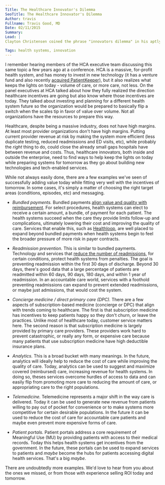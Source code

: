 ```yaml
---
Title: The Healthcare Innovator's Dilemma
SeoTitle: The Healthcare Innovator's Dilemma
Author: travis
Fullname: Travis Good, MD
Date: 02/11/2015
Summary: 
Lead: |
Clayton Christensen coined the phrase "innovators dilemma" in his aptly named [book](http://en.wikipedia.org/wiki/The_Innovator%27s_Dilemma) with the same title. He went on to co-author a book specifically addressing opportunities for [innovation and disruption in healthcare](http://www.claytonchristensen.com/books/the-innovators-prescription/). Both of those books are worth reading. Though not specifically a subject of either book, we've uncovered, time and time again, that innovators in healthcare face a common dilemma. The dilemma, highlighted in our Innovation Series [interview with Dr. Mark Chasin](https://catalyze.io/innovation/marc-chasin-md) and our soon to be published interview with iTriage co-founder Dr. Wayne Guerra, is that new technologies and tech-enabled services in healthcare need to provide an ROI in two drastically different health systems - 1) our current, still dominant, volume-based system (fee for service) and 2) our fast growing, but still minority, value-based system (accountable care).

Tags: health systems, innovation
---
```

I remember hearing members of the HCA executive team discussing this same topic a few years ago at a conference. HCA is a massive, for-profit health system, and has money to invest in new technology (it has a venture fund and also recently [acquired PatientKeeper](http://www.patientkeeper.com/news_events/press_release.html?id=22834)), but it also realizes what keeps the lights on today - volume of care, or more care, not less. On the panel executives at HCA talked about how they fully realized the direction healthcare incentives are going but also know where those incentives are today. They talked about investing and planning for a different health system future so the organization would be prepared to basically flip a switch when the scales tip in favor of value over volume. Not all organizations have the resources to prepare this way.

Healthcare, despite being a massive industry, does not have high margins. At least most provider organizations don't have high margins. Putting current provider revenue at risk by making the system more efficient (less duplicate testing, reduced readmissions and ED visits, etc), while probably the *right* thing to do, could close the already small gaps hospitals have between revenue and costs. Thus, healthcare innovators, both inside and outside the enterprise, need to find ways to help keep the lights on today while preparing systems for tomorrow as they go about building new technologies and tech-enabled services.

While not always easily done, there are a few examples we've seen of successfully adding value today while fitting very well with the incentives of tomorrow. In some cases, it's simply a matter of choosing the right target areas (conditions, episodes, etc) and messaging.

* *Bundled payments.* Bundled payments [align value and quality with reimbursement](http://innovation.cms.gov/initiatives/bundled-payments/). For select procedures, health systems can elect to receive a certain amount, a bundle, of payment for each patient. The health systems succeed when the care they provide limits follow-up and complications, ultimately lowering their cost and improving the quality of care. Services that enable this, such as [Healthloop](http://healthloop.com/), are well placed to expand beyond bundled payments when health systems begin to feel the broader pressure of more risk in payer contracts. 

* *Readmission prevention.* This is similar to bundled payments. Technology and services that [reduce the number of readmissions](http://www.cms.gov/Medicare/Medicare-Fee-for-Service-Payment/AcuteInpatientPPS/Readmissions-Reduction-Program.html), for certain conditions, protect health systems from penalties. The goal is preventing readmission within the first 30 days of discharge. Beyond 30 days, there's good data that a large percentage of patients are readmitted within 60 days, 90 days, 180 days, and within 1 year of readmission. In an accountable care world, services with a foothold preventing readmissions can expand to prevent extended readmissions, or maybe just admissions, that would cost the system.

* *Concierge medicine / direct primary care (DPC).* There are a few aspects of subscription-based medicine (concierge or DPC) that align with trends coming to healthcare. The first is that subscription medicine has incentives to keep patients happy so they don't churn, or leave the practices. Unlike most of healthcare today, customer service matters here. The second reason is that subscription medicine is largely provided by primary care providers. These providers work hard to prevent catastrophic, or really any form, or expensive care because many patients that use subscription medicine have high deductible insurance plans.

* *Analytics.* This is a broad bucket with many meanings. In the future, analytics will ideally help to reduce the cost of care while improving the quality of care. Today, analytics can be used to suggest and maximize covered (reimbursed) care, increasing revenue for health systems. In doing so, theses services overcome hurdles of access to data and can easily flip from promoting more care to reducing the amount of care, or appropriating care to the right populations.

* *Telemedicine.* Telemedicine represents a major shift in the way care is delivered. Today it can be used to generate new revenue from patients willing to pay out of pocket for convenience or to make systems more competitive for certain desirable populations. In the future it can be used to reduce the cost of care for accountable care patients and maybe even prevent more expensive forms of care.

* *Patient portals.* Patient portals address a core requirement of Meaningful Use (MU) by providing patients with access to their medical records. Today this helps health systems get incentives from the government. In the future, these portals can be used to expand services to patients and *maybe* become the hubs for patients accessing digital health services. That's a big *maybe*.

There are undoubtedly more examples. We'd love to hear from you about the ones we missed, or from those with experience selling ROI today and tomorrow.

